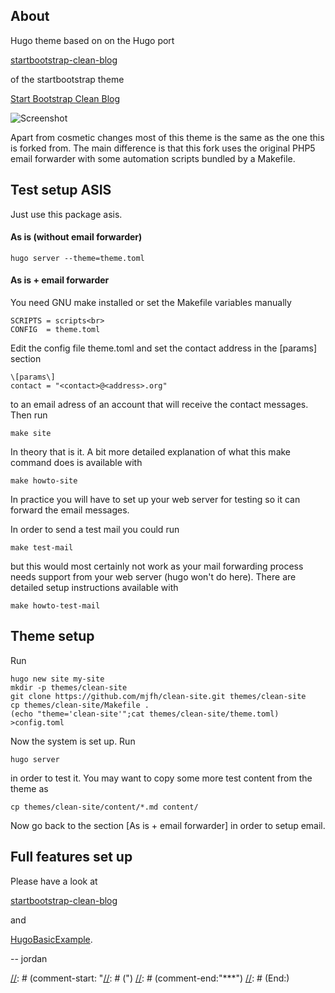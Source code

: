 ## About

Hugo theme based on on the Hugo port

  [startbootstrap-clean-blog](https://github.com/humboldtux/startbootstrap-clean-blog/)

of the startbootstrap theme

  [Start Bootstrap Clean Blog](http://startbootstrap.com/template-overviews/clean-blog/) 

![Screenshot](https://raw.githubusercontent.com/humboldtux/startbootstrap-clean-blog/master/images/tn.png)

Apart from cosmetic changes most of this theme is the same as the one this is
forked from. The main difference is that this fork uses the original PHP5
email forwarder with some automation scripts bundled by a Makefile.

## Test setup ASIS

Just use this package asis.

#### As is (without email forwarder)

   ```
   hugo server --theme=theme.toml
   ```

#### As is + email forwarder

You need GNU make installed or set the Makefile variables manually

   ```
   SCRIPTS = scripts<br>
   CONFIG  = theme.toml
   ```

Edit the config file theme.toml and set the contact address in the
\[params\] section


   ```
   \[params\]
   contact = "<contact>@<address>.org"
   ```

to an email adress of an account that will receive the contact
messages. Then run

   ```
   make site
   ```

In theory that is it. A bit more detailed explanation of what this make
command does is available with

   ```
   make howto-site
   ```

In practice you will have to set up your web server for testing so it can
forward the email messages.

In order to send a test mail you could run

   ```
   make test-mail
   ```

but this would most certainly not work as your mail forwarding process needs
support from your web server (hugo won't do here). There are detailed setup
instructions available with

   ```
   make howto-test-mail
   ```

## Theme setup

Run

   ```
   hugo new site my-site
   mkdir -p themes/clean-site
   git clone https://github.com/mjfh/clean-site.git themes/clean-site
   cp themes/clean-site/Makefile .
   (echo "theme='clean-site'";cat themes/clean-site/theme.toml) >config.toml
   ```

Now the system is set up. Run

   ```
   hugo server
   ```

in order to test it. You may want to copy some more test content
from the theme as

   ```
   cp themes/clean-site/content/*.md content/
   ```

Now go back to the section \[As is + email forwarder\] in order to setup
email.

## Full features set up

Please have a look at

   [startbootstrap-clean-blog](https://github.com/humboldtux/startbootstrap-clean-blog/)

and

   [HugoBasicExample](https://github.com/spf13/HugoBasicExample).

-- jordan

[//]: # (Local Variables:)
[//]: # (mode:markdown)
[//]: # (comment-column:0)
[//]: # (comment-start: "[//]: # (")
[//]: # (comment-end:"***")
[//]: # (End:)
